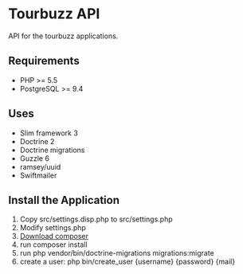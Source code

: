 # Tourbuzz API

API for the tourbuzz applications. 

## Requirements

- PHP >= 5.5
- PostgreSQL >= 9.4 

## Uses

- Slim framework 3
- Doctrine 2
- Doctrine migrations
- Guzzle 6
- ramsey/uuid
- Swiftmailer

## Install the Application

1. Copy src/settings.disp.php to src/settings.php
2. Modify settings.php
3. [Download composer](https://getcomposer.org/)
4. run composer install
5. run php vendor/bin/doctrine-migrations migrations:migrate
6. create a user: php bin/create_user {username} {password} {mail}

